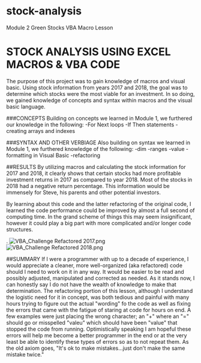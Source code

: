 # stock-analysis
Module 2 Green Stocks VBA Macro Lesson

# STOCK ANALYSIS USING EXCEL MACROS & VBA CODE

The purpose of this project was to gain knowledge of macros and visual basic.  Using stock information from years 2017 and 2018, the goal was to determine which stocks were the most viable for an investment.  In so doing, we gained knowledge of concepts and syntax within macros and the visual basic language.

###CONCEPTS
Building on concepts we learned in Module 1, we furthered our knowledge in the following:
  -For Next loops
  -If Then statements
  -creating arrays and indexes
 
 ###SYNTAX AND OTHER VERBIAGE
 Also building on syntax we learned in Module 1, we furthered knowledge of the following:
  -dim
  -ranges
  -value
  -formatting in Visual Basic
  -refactoring
 
 ##RESULTS
 By utilizing macros and calculating the stock information for 2017 and 2018, it clearly shows that certain stocks had more profitable investment returns in 2017 as compared to year 2018.  Most of the stocks in 2018 had a negative return percentage.  This information would be immensely for Steve, his parents and other potential investors.

By learning about this code and the latter refactoring of the original code, I learned the code performance could be improved by almost a full second of computing time.  In the grand scheme of things this may seem insignificant, however it could play a big part with more complicated and/or longer code structures.

.
![VBA_Challenge Refactored 2017.png](/resources/VBA_Challenge_Refactored_2017.png)
![VBA_Challenge Refactored 2018.png](/resources/VBA_Challenge_Refactored_2018.png)

##SUMMARY
If I were a programmer with up to a decade of experience, I would appreciate a cleaner, more well-organized (aka refactored) code should I need to work on it in any way.  It would be easier to be read and possibly adjusted, manipulated and corrected as needed.  As it stands now, I can honestly say I do not have the wealth of knowledge to make that determination.  The refactoring portion of this lesson, although I understand the logistic need for it in concept, was both tedious and painful with many hours trying to figure out the actual "wording" fo the code as well as fixing the errors that came with the fatigue of staring at code for hours on end.  A few examples were just placing the wrong character; an "+" where an "=" should go or misspelled "valeu" which should have been "value" that stopped the code from running.  Optimistically speaking I am hopeful these errors will help me become a better programmer in the end or at the very least be able to identify these types of errors so as to not repeat them.  As the old axiom goes, "It's ok to make mistakes...just don't make the same mistake twice."
